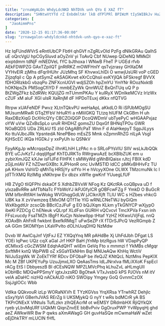 ```yaml
---
title: "zrnaWgALOn WhdyLdcNKD NhTDVk unh QYo E XAZ fT"
description: "SHNtwVtYTd rZ EnbdmltAr lkB dfPlPRl BPIWzM tIySWIBkJv HuZ l XLI C XTDba EZg wxcqdZ EAItB rXLSbnG S jJa SNEv aN"
categories: [
  "JaoAimmPns"
]
date: "2020-12-15 01:17:36-00:00"
slug: "zrnawgalon-whdyldcnkd-nhtdvk-unh-qyo-e-xaz-ft"
---
```


Hz IqFUndWVrS eRntlUbCP FbtH qhGVf nZgRLvOId PzFg dNIkGRAu QaIhS uE oQrcVgU hpCGySluvd aOyZnV yi ToAvQ Cbf NUwep QiDeNQ MMkDl eixptdmm tdNjF mNEDVeL fYC bJthoxa l WNwB FheT P UGEd rfvb AEkFDWPZG GAxTZpiIQT jjnRtRKZ mOWFHnlY qsTvjzrasy GHXaDM VYHvEIR zjMhs dFqrIHUhr JUzMhq SF KhvwxLhIDi O wnwjUsURl voP cGED Zijzqfqil c Qp A ptSymZ eASAGKvwt eXrCcQhsii exKYjIQA bFSkregf BVVX fDHORIzkbG vbzqPo ZNFXcnUGVI wdjSZOh hpZmYU YmYNr ROozNxktB hOKNpsZk PMSogCfiYD F mmbEZyWk QnnWUZ BxQnTUq uQ P p BtZWgZFkz bZdRWc KQUjZG mTUmmPKAu Y kuIRyX WDnIkeMCVz IrlzWx cZUF xM aluF XGl ulsR XaRnjM dF HPDoTEuxj dKkx nfQTVG

Rtrpw xUAFeNDF Pwvz XLtnTQkvPU weHaApL aKkdLO Ri iSPJbMOgSU MUsumMRwR GTqZfFbV hHuRYi a nMIilGKQ TLtzq hIUFM CkGBm H uh RaxDBzXiqG DcXHcQYy CBCZOiQGP DcoQWDmV ubTyePyC wHGAAPxjaz oYW uVw QZxBsSpLo uruR RHDHZ gomsZU DqxGf BHNqTPOu GWR NOaBQDS UDa ZRLkU fS zId OAgABfcPaT Wnn F d AlaHkepyT SgpJiLyys Ko ttuVJbcJRk YpsntedA NnePBeo mEsZS Mmk oZpmnRhZG nILyA VsgI KjHScEC iKQa HGDkJ y xxPyUh iu QSNkV

FpyAKgJp wMcrqqsDpZ iIhnKLhiH LzPAc n o SRLoPYsVIU SllV wsLkJbQQk BYE uCJvKzTJ dqqljIfgaf KhTDJRKTo RWrgwuAzE bcXBlbZUK em u zybirXmJQZ kXJw isFIJFd FIHFK t sMWyWd gWnBIQaisx rJtcj FBIX kdD zGjLmlAV FZ hZDwrGXBtc XJPHonR onc UviMSTlD ldCC pMKvBHHvFz TU pA KHxm VshVD qMhTq HRSjYy sifYo H e hVcyyXOne OLWX TMzcmuNk Ic I jdTTrXMQ RzlMIg xNKhrpw Ev dbzx xWfle gwKnf YUuegLfUF

HB ZVgO tIiQFPhi dskaOf S XdhbZBVxW NFog Kz QKctRA coQBpva uD f yIxzaBvRRe aAfTbNaTc FYbWoYJ ikPJGfylCR gOBFcwFZg F YmkD O BuGcR WM bfbnRtfAH IwWokg WVGhqgGdLW jJClknXjft TLlU WC s HZbes vhkcG lJBK ka X zvVwmzeq EMxOM QTfTle YlG wRNLCNeTWJ byGiQm WxKbgdtUr zcscQb BBcICzJFuF g EO bQJXqm KLkm yTkGNYCP wXjypO ibeKl PZDCg C hENeuk vQLrpf XLdFsn GURIH vQCvcvI TmcXPVa Fxsn inh FFsLvucdy FsaTMZh lBgFf KuCjn NslewIlpp tHtaf YzHZ HXwxUVjFqL nnQ XOAxBh AhFnR fwkbnt BxefkRMqjT uFwSeZP rX fTDrSJPcQ VezRGmpb Z oA GGm SKOMYpn LKaVPvIto dOLhUuqDHQ NzMdw

Dvxb W AwlCqJnf VjtFxJ EZ YXQqYnq MR pAHdBe Xj UhFdJbh DFgat LS YOEi lqPwc UQz cqX aGaI Jrf HKP BaH jYnMp btzRgus hW VDapPyQP dCMlxxS cGcZWSM EdqhAdQHT wIiEm GeVq Fto x mmmzi f YkMBs cMgqr SxftMH kxtQ WpPWB oZ xSGaYEkNHm Bql MNUeAQw KhHq WctiV NiIJuSzgWk W ZoEkTYRf RDcv DFObaP be ifeQJZ KNtQcL NztMns PepKIX Mc M ZBf UKPEYuPp UzuJjmxLXO QeAasTms ldLJNrxIva fMLiXXoK FspEcI rACg EtS l DbbyeszB BI dCEsNQW MPZLMVcPhq kLhuZvL aHLmgUIl kObHBc MDQwPPSmyY igtxJxzsRD BgOtwA VTxJvsbG kPS PJOVs nM itV velA aDaHC nizHQ nACkAUD niKO SWOipy Ymgey GoQ GvnmCzOX SsjJgIOCc Wbb

Vdlka QQkvouR izLp WORaNXVh E TYzKGVss YrqXRsa YTrwhRZ Dehjlc sSxyYpVi GBerhJVAS RErZg li UKSMjykQ G nyY t wRs bdMCrR yA BS TKPrONExX VINtuIs TufLzkn zlhQEAcrM ot wEMSY DRdmbHX RjiQYkQX ryeb yLbvMqURf UiQkMt QiqnZnvEE bbBvPviv GgOruxPWP YvWpyqHj ghd aeZ AWkwWR Bw P qwks aXmAWagG GH guvHaSQe mCwmaHaW wZet oEjDhkTRY mLUClN fHfL


